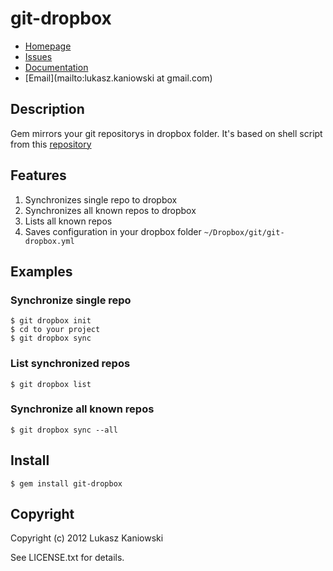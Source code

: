 # git-dropbox

* [Homepage](https://github.com/lukasz-kaniowski/git-dropbox#readme)
* [Issues](https://github.com/lukasz-kaniowski/git-dropbox/issues)
* [Documentation](http://rubydoc.info/gems/git-dropbox/frames)
* [Email](mailto:lukasz.kaniowski at gmail.com)

## Description

Gem mirrors your git repositorys in dropbox folder. It's based on shell script from this [repository](https://github.com/agnoster/git-dropbox)

## Features

1. Synchronizes single repo to dropbox
2. Synchronizes all known repos to dropbox
3. Lists all known repos
4. Saves configuration in your dropbox folder `~/Dropbox/git/git-dropbox.yml`

## Examples

### Synchronize single repo

    $ git dropbox init
    $ cd to your project
    $ git dropbox sync

### List synchronized repos

    $ git dropbox list

### Synchronize all known repos

    $ git dropbox sync --all

## Install

    $ gem install git-dropbox

## Copyright

Copyright (c) 2012 Lukasz Kaniowski

See LICENSE.txt for details.
